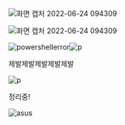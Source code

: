 ![화면 캡처 2022-06-24 094309](https://user-images.githubusercontent.com/105684568/175440341-d781c6e2-df42-47ff-8115-61fdd200845e.png)

![화면 캡처 2022-06-24 094309](https://user-images.githubusercontent.com/105684568/175440341-d781c6e2-df42-47ff-8115-61fdd200845e.png)


![powershellerror]({{site.url}}\images\2022-06-24-third\powershellerror.png)![p]({{site.url}}\images\2022-06-24-third\p.png)



제발제발제발제발제발

![p]({{site.url}}\images\2022-06-24-third\p-1675319191565-1.png)

정리중!

![asus](C:\Users\jinwoo\githubio\SimonLee-7.github.io\images\2022-06-24-third\asus.png)
